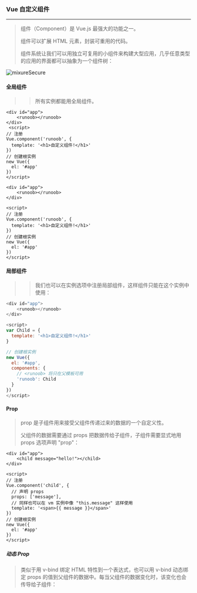 ### Vue 自定义组件

---

> 组件（Component）是 Vue.js 最强大的功能之一。
>
> 组件可以扩展 HTML 元素，封装可重用的代码。
>
> 组件系统让我们可以用独立可复用的小组件来构建大型应用，几乎任意类型的应用的界面都可以抽象为一个组件树：

<img :src="$withBase('/img/components.png')" alt="mixureSecure">

#### 全局组件

> > 所有实例都能用全局组件。

```vue
<div id="app">
    <runoob></runoob>
</div>
 <script>
// 注册
Vue.component('runoob', {
  template: '<h1>自定义组件!</h1>'
})
// 创建根实例
new Vue({
  el: '#app'
})
</script>

<div id="app">
    <runoob></runoob>
</div>

<script>
// 注册
Vue.component('runoob', {
  template: '<h1>自定义组件!</h1>'
})
// 创建根实例
new Vue({
  el: '#app'
})
</script>
```

#### 局部组件

> > 我们也可以在实例选项中注册局部组件，这样组件只能在这个实例中使用：

```javascript
<div id="app">
    <runoob></runoob>
</div>

<script>
var Child = {
  template: '<h1>自定义组件!</h1>'
}

// 创建根实例
new Vue({
  el: '#app',
  components: {
    // <runoob> 将只在父模板可用
    'runoob': Child
  }
})
</script>
```

#### Prop

> prop 是子组件用来接受父组件传递过来的数据的一个自定义性。
>
> 父组件的数据需要通过 props 把数据传给子组件，子组件需要显式地用 props 选项声明 "prop"：

```vue
<div id="app">
    <child message="hello!"></child>
</div>

<script>
// 注册
Vue.component('child', {
  // 声明 props
  props: ['message'],
  // 同样也可以在 vm 实例中像 "this.message" 这样使用
  template: '<span>{{ message }}</span>'
})
// 创建根实例
new Vue({
  el: '#app'
})
</script>
```

##### 动态 Prop

> 类似于用 v-bind 绑定 HTML 特性到一个表达式，也可以用 v-bind 动态绑定 props 的值到父组件的数据中。每当父组件的数据变化时，该变化也会传导给子组件：
